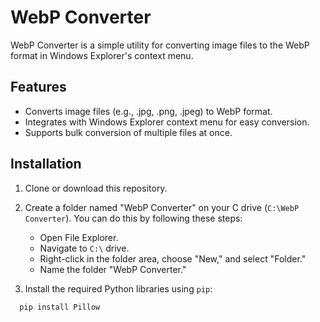 # WebP Converter

WebP Converter is a simple utility for converting image files to the WebP format in Windows Explorer's context menu.

## Features

- Converts image files (e.g., .jpg, .png, .jpeg) to WebP format.
- Integrates with Windows Explorer context menu for easy conversion.
- Supports bulk conversion of multiple files at once.

## Installation

1. Clone or download this repository.

2. Create a folder named "WebP Converter" on your C drive (`C:\WebP Converter`). You can do this by following these steps:
   - Open File Explorer.
   - Navigate to `C:\` drive.
   - Right-click in the folder area, choose "New," and select "Folder."
   - Name the folder "WebP Converter."

3. Install the required Python libraries using `pip`:
```bash
  pip install Pillow
```
   
